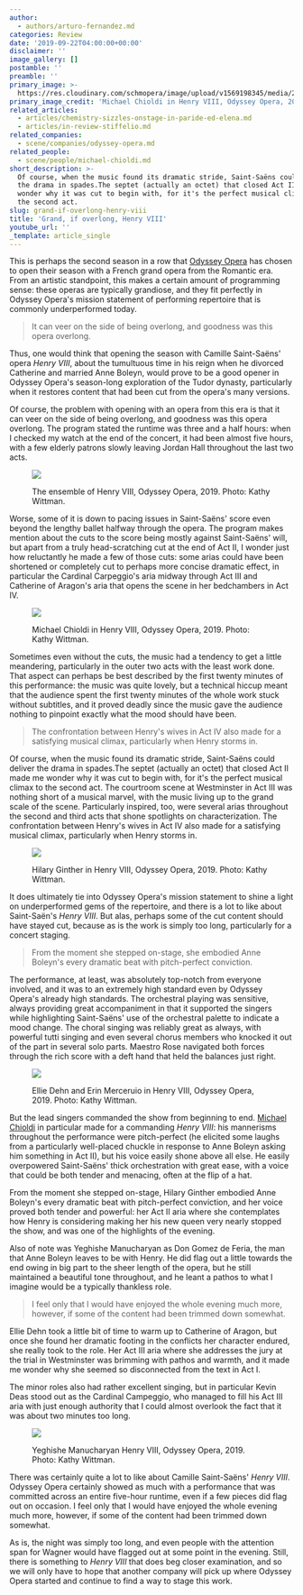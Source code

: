 ```yaml
---
author:
  - authors/arturo-fernandez.md
categories: Review
date: '2019-09-22T04:00:00+00:00'
disclaimer: ''
image_gallery: []
postamble: ''
preamble: ''
primary_image: >-
  https://res.cloudinary.com/schmopera/image/upload/v1569198345/media/2019/09/sqMichaelChioldi_withOrchestra_ryga9k.jpg
primary_image_credit: 'Michael Chioldi in Henry VIII, Odyssey Opera, 2019. Photo: Kathy Wittman.'
related_articles:
  - articles/chemistry-sizzles-onstage-in-paride-ed-elena.md
  - articles/in-review-stiffelio.md
related_companies:
  - scene/companies/odyssey-opera.md
related_people:
  - scene/people/michael-chioldi.md
short_description: >-
  Of course, when the music found its dramatic stride, Saint-Saëns could deliver
  the drama in spades.The septet (actually an octet) that closed Act II made me
  wonder why it was cut to begin with, for it's the perfect musical climax to
  the second act.
slug: grand-if-overlong-henry-viii
title: 'Grand, if overlong, Henry VIII'
youtube_url: ''
_template: article_single
---
```


This is perhaps the second season in a row that [Odyssey Opera](/scene/companies/odyssey-opera/) has chosen to open their season with a French grand opera from the Romantic era. From an artistic standpoint, this makes a certain amount of programming sense: these operas are typically grandiose, and they fit perfectly in Odyssey Opera's mission statement of performing repertoire that is commonly underperformed today.

> It can veer on the side of being overlong, and goodness was this opera overlong.

Thus, one would think that opening the season with Camille Saint-Saëns' opera _Henry VIII_, about the tumultuous time in his reign when he divorced Catherine and married Anne Boleyn, would prove to be a good opener in Odyssey Opera's season-long exploration of the Tudor dynasty, particularly when it restores content that had been cut from the opera's many versions.

Of course, the problem with opening with an opera from this era is that it can veer on the side of being overlong, and goodness was this opera overlong. The program stated the runtime was three and a half hours: when I checked my watch at the end of the concert, it had been almost five hours, with a few elderly patrons slowly leaving Jordan Hall throughout the last two acts.

<figure data-type="image">

![](https://res.cloudinary.com/schmopera/image/upload/v1569198041/media/2019/09/Ensemble_withOrchestra_w2ff11.jpg)

<figcaption>The ensemble of Henry VIII, Odyssey Opera, 2019. Photo: Kathy Wittman.</figcaption>

</figure>

Worse, some of it is down to pacing issues in Saint-Saëns' score even beyond the lengthy ballet halfway through the opera. The program makes mention about the cuts to the score being mostly against Saint-Saëns' will, but apart from a truly head-scratching cut at the end of Act II, I wonder just how reluctantly he made a few of those cuts: some arias could have been shortened or completely cut to perhaps more concise dramatic effect, in particular the Cardinal Carpeggio's aria midway through Act III and Catherine of Aragon's aria that opens the scene in her bedchambers in Act IV.

<figure data-type="image">

![](https://res.cloudinary.com/schmopera/image/upload/v1569198057/media/2019/09/MichaelChioldi_yg3f2g.jpg)

<figcaption>Michael Chioldi in Henry VIII, Odyssey Opera, 2019. Photo: Kathy Wittman.</figcaption>

</figure>

Sometimes even without the cuts, the music had a tendency to get a little meandering, particularly in the outer two acts with the least work done. That aspect can perhaps be best described by the first twenty minutes of this performance: the music was quite lovely, but a technical hiccup meant that the audience spent the first twenty minutes of the whole work stuck without subtitles, and it proved deadly since the music gave the audience nothing to pinpoint exactly what the mood should have been.

> The confrontation between Henry's wives in Act IV also made for a satisfying musical climax, particularly when Henry storms in.

Of course, when the music found its dramatic stride, Saint-Saëns could deliver the drama in spades.The septet (actually an octet) that closed Act II made me wonder why it was cut to begin with, for it's the perfect musical climax to the second act. The courtroom scene at Westminster in Act III was nothing short of a musical marvel, with the music living up to the grand scale of the scene. Particularly inspired, too, were several arias throughout the second and third acts that shone spotlights on characterization. The confrontation between Henry's wives in Act IV also made for a satisfying musical climax, particularly when Henry storms in.

<figure data-type="image">

![](https://res.cloudinary.com/schmopera/image/upload/v1569198068/media/2019/09/HilaryGinther_kggrnm.jpg)

<figcaption>Hilary Ginther in Henry VIII, Odyssey Opera, 2019. Photo: Kathy Wittman.</figcaption>

</figure>

It does ultimately tie into Odyssey Opera's mission statement to shine a light on underperformed gems of the repertoire, and there is a lot to like about Saint-Saën's _Henry VIII_. But alas, perhaps some of the cut content should have stayed cut, because as is the work is simply too long, particularly for a concert staging.

> From the moment she stepped on-stage, she embodied Anne Boleyn's every dramatic beat with pitch-perfect conviction.

The performance, at least, was absolutely top-notch from everyone involved, and it was to an extremely high standard even by Odyssey Opera's already high standards. The orchestral playing was sensitive, always providing great accompaniment in that it supported the singers while highlighting Saint-Saëns' use of the orchestral palette to indicate a mood change. The choral singing was reliably great as always, with powerful tutti singing and even several chorus members who knocked it out of the part in several solo parts. Maestro Rose navigated both forces through the rich score with a deft hand that held the balances just right.

<figure data-type="image">

![](https://res.cloudinary.com/schmopera/image/upload/v1569198157/media/2019/09/EllieDehn_ErinMerceruio_withOrchestra_lcckps.jpg)

<figcaption>Ellie Dehn and Erin Merceruio in Henry VIII, Odyssey Opera, 2019. Photo: Kathy Wittman.</figcaption>

</figure>

But the lead singers commanded the show from beginning to end. [Michael Chioldi](/scene/people/michael-chioldi/) in particular made for a commanding _Henry VIII_: his mannerisms throughout the performance were pitch-perfect (he elicited some laughs from a particularly well-placed chuckle in response to Anne Boleyn asking him something in Act II), but his voice easily shone above all else. He easily overpowered Saint-Saëns' thick orchestration with great ease, with a voice that could be both tender and menacing, often at the flip of a hat.

From the moment she stepped on-stage, Hilary Ginther embodied Anne Boleyn's every dramatic beat with pitch-perfect conviction, and her voice proved both tender and powerful: her Act II aria where she contemplates how Henry is considering making her his new queen very nearly stopped the show, and was one of the highlights of the evening.

Also of note was Yeghishe Manucharyan as Don Gomez de Feria, the man that Anne Boleyn leaves to be with Henry. He did flag out a little towards the end owing in big part to the sheer length of the opera, but he still maintained a beautiful tone throughout, and he leant a pathos to what I imagine would be a typically thankless role.

> I feel only that I would have enjoyed the whole evening much more, however, if some of the content had been trimmed down somewhat.

Ellie Dehn took a little bit of time to warm up to Catherine of Aragon, but once she found her dramatic footing in the conflicts her character endured, she really took to the role. Her Act III aria where she addresses the jury at the trial in Westminster was brimming with pathos and warmth, and it made me wonder why she seemed so disconnected from the text in Act I.

The minor roles also had rather excellent singing, but in particular Kevin Deas stood out as the Cardinal Campeggio, who managed to fill his Act III aria with just enough authority that I could almost overlook the fact that it was about two minutes too long.

<figure data-type="image">

![](https://res.cloudinary.com/schmopera/image/upload/v1569198228/media/2019/09/YeghisheManucharyan_ggyv4u.jpg)

<figcaption>Yeghishe Manucharyan Henry VIII, Odyssey Opera, 2019. Photo: Kathy Wittman.</figcaption>

</figure>

There was certainly quite a lot to like about Camille Saint-Saëns' _Henry VIII_. Odyssey Opera certainly showed as much with a performance that was committed across an entire five-hour runtime, even if a few pieces did flag out on occasion. I feel only that I would have enjoyed the whole evening much more, however, if some of the content had been trimmed down somewhat.

As is, the night was simply too long, and even people with the attention span for Wagner would have flagged out at some point in the evening. Still, there is something to _Henry VIII_ that does beg closer examination, and so we will only have to hope that another company will pick up where Odyssey Opera started and continue to find a way to stage this work.
